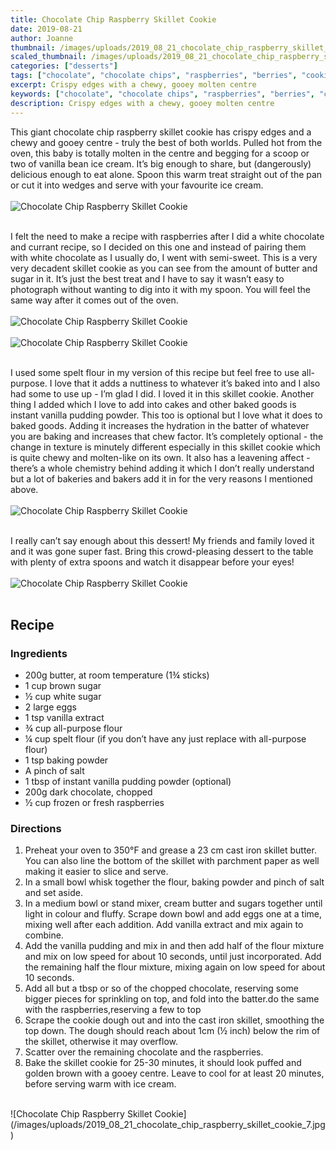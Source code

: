 ```yaml
---
title: Chocolate Chip Raspberry Skillet Cookie
date: 2019-08-21
author: Joanne
thumbnail: /images/uploads/2019_08_21_chocolate_chip_raspberry_skillet_cookie_1.jpg
scaled_thumbnail: /images/uploads/2019_08_21_chocolate_chip_raspberry_skillet_cookie_0.jpg
categories: ["desserts"]
tags: ["chocolate", "chocolate chips", "raspberries", "berries", "cookies"]
excerpt: Crispy edges with a chewy, gooey molten centre
keywords: ["chocolate", "chocolate chips", "raspberries", "berries", "cookies", "skillet cookie"]
description: Crispy edges with a chewy, gooey molten centre
---
```


This giant chocolate chip raspberry skillet cookie has crispy edges and a chewy and gooey centre - truly the best of both worlds. Pulled hot from the oven, this baby is totally molten in the centre and begging for a scoop or two of vanilla bean ice cream. It’s big enough to share, but (dangerously) delicious enough to eat alone. Spoon this warm treat straight out of the pan or cut it into wedges and serve with your favourite ice cream. 
</br>
</br>
![Chocolate Chip Raspberry Skillet Cookie](/images/uploads/2019_08_21_chocolate_chip_raspberry_skillet_cookie_2.jpg)
</br>
</br>

I felt the need to make a recipe with raspberries after I did a white chocolate and currant recipe, so I decided on this one and instead of pairing them with white chocolate as I usually do, I went with semi-sweet. This is a very very decadent skillet cookie as you can see from the amount of butter and sugar in it. It’s just the best treat and I have to say it wasn’t easy to photograph without wanting to dig into it with my spoon.  You will feel the same way after it comes out of the oven. 
</br>
</br>
![Chocolate Chip Raspberry Skillet Cookie](/images/uploads/2019_08_21_chocolate_chip_raspberry_skillet_cookie_3.jpg)
</br>
</br>
![Chocolate Chip Raspberry Skillet Cookie](/images/uploads/2019_08_21_chocolate_chip_raspberry_skillet_cookie_4.jpg)
</br>
</br>

I used some spelt flour in my version of this recipe but feel free to use all-purpose. I love that it adds a nuttiness to whatever it’s baked into and I also had some to use up - I’m glad I did. I loved it in this skillet cookie. Another thing I added which I love to add into cakes and other baked goods is instant vanilla pudding powder. This too is optional but I love what it does to baked goods. Adding it increases the hydration in the batter of whatever you are baking and increases that chew factor.  It’s completely optional - the change in texture is minutely different especially in this skillet cookie which is quite chewy and molten-like on its own. It also has a leavening affect - there’s a whole chemistry behind adding it which I don’t really understand but a lot of bakeries and bakers add it in for the very reasons I mentioned above. 
</br>
</br>
![Chocolate Chip Raspberry Skillet Cookie](/images/uploads/2019_08_21_chocolate_chip_raspberry_skillet_cookie_5.jpg)
</br>
</br>

I really can’t say enough about this dessert! My friends and family loved it and it was gone super fast. Bring this crowd-pleasing dessert to the table with plenty of extra spoons and watch it disappear before your eyes! 
</br>
</br>
![Chocolate Chip Raspberry Skillet Cookie](/images/uploads/2019_08_21_chocolate_chip_raspberry_skillet_cookie_6.jpg)
</br>
</br>

## Recipe

### Ingredients

* <span itemprop="ingredients"> 200g butter, at room temperature (1&frac34; sticks)</span>
* <span itemprop="ingredients"> 1 cup brown sugar</span>
* <span itemprop="ingredients"> &frac12; cup white sugar</span>
* <span itemprop="ingredients"> 2 large eggs</span>
* <span itemprop="ingredients"> 1 tsp vanilla extract</span> 
* <span itemprop="ingredients"> &frac34; cup all-purpose flour</span>
* <span itemprop="ingredients"> &frac14; cup spelt flour (if you don’t have any just replace with all-purpose flour)</span>
* <span itemprop="ingredients"> 1 tsp baking powder</span>
* <span itemprop="ingredients"> A pinch of salt </span>
* <span itemprop="ingredients"> 1 tbsp of instant vanilla pudding powder (optional) </span>
* <span itemprop="ingredients"> 200g dark chocolate, chopped</span>
* <span itemprop="ingredients"> &frac12; cup frozen or fresh raspberries</span>

### Directions

1. Preheat your oven to 350°F and grease a 23 cm cast iron skillet butter. You can also line the bottom of the skillet with parchment paper as well making it easier to slice and serve. 
2. In a small bowl whisk together the flour, baking powder and pinch of salt and set aside. 
3. In a medium bowl or stand mixer, cream butter and sugars together until light in colour and fluffy. Scrape down bowl and add eggs one at a time, mixing well after each addition. Add vanilla extract and mix again to combine.
4. Add the vanilla pudding and mix in and then add half of the flour mixture and mix on low speed for about 10 seconds, until just incorporated. Add the remaining half the flour mixture, mixing again on low speed for about 10 seconds.
5. Add all but a tbsp or so of the chopped chocolate, reserving some bigger pieces for sprinkling on top, and fold into the batter.do the same with the raspberries,reserving a few to top 
6. Scrape the cookie dough out and into the cast iron skillet, smoothing the top down. The dough should reach about 1cm (&frac12; inch) below the rim of the skillet, otherwise it may overflow.
7. Scatter over the remaining chocolate and the raspberries. 
8. Bake the skillet cookie for 25-30 minutes, it should look puffed and golden brown with a gooey centre. Leave to cool for at least 20 minutes, before serving warm with ice cream.

</br>
![Chocolate Chip Raspberry Skillet Cookie](/images/uploads/2019_08_21_chocolate_chip_raspberry_skillet_cookie_7.jpg)